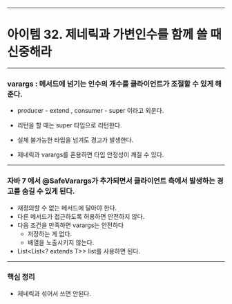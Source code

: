 
---
# 아이템 32. 제네릭과 가변인수를 함께 쓸 때 신중해라

---
### varargs : 메서드에 넘기는 인수의 개수를 클라이언트가 조절할 수 있게 해준다.
- producer - extend , consumer - super 이라고 외운다.
- 리턴을 할 때는 super 타입으로 리턴한다.
- 실체 불가능한 타입을 넘겨도 경고가 발생한다.

- 제네릭과 varargs를 혼용하면 타입 안정성이 깨질 수 있다.

---
### 자바 7 에서 @SafeVarargs가 추가되면서 클라이언트 측에서 발생하는 경고를 숨길 수 있게 된다.
- 재정의할 수 없는 메서드에 달아야 한다.
- 다른 메서드가 접근하도록 허용하면 안전하지 않다.
- 다음 조건을 만족하면 varargs는 안전하다
	- 저장하는 게 없다.
	- 배열을 노출시키지 않는다.
- List<List<? extends T>> list를 사용하면 된다.

---
### 핵심 정리
- 제네릭과 섞어서 쓰면 안된다.

